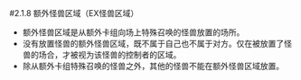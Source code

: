 #2.1.8       额外怪兽区域（EX怪兽区域）
* 额外怪兽区域是从额外卡组向场上特殊召唤的怪兽放置的场所。
* 没有放置怪兽的额外怪兽区域，既不属于自己也不属于对方。仅在被放置了怪兽的场合，才被视为该怪兽的控制者的区域。
* 除从额外卡组特殊召唤的怪兽之外，其他的怪兽不能在额外怪兽区域放置。